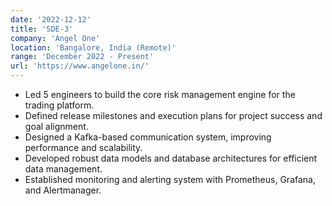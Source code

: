 ```yaml
---
date: '2022-12-12'
title: 'SDE-3'
company: 'Angel One'
location: 'Bangalore, India (Remote)'
range: 'December 2022 - Present'
url: 'https://www.angelone.in/'
---
```


- Led 5 engineers to build the core risk management engine for the trading platform.
- Defined release milestones and execution plans for project success and goal alignment.
- Designed a Kafka-based communication system, improving performance and scalability.
- Developed robust data models and database architectures for efficient data management.
- Established monitoring and alerting system with Prometheus, Grafana, and Alertmanager.


